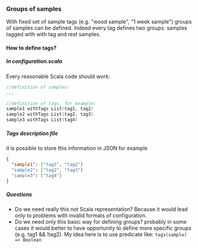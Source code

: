 ### Groups of samples
With fixed set of sample tags (e.g. "wood sample", "1 week sample") groups of samples can be defined.
Indeed every tag defines two groups: samples tagged with with tag and rest samples.

#### How to define tags?

##### In configuration.scala
Every reasonable Scala code should work:

```Scala
//definition of samples:
...

//definition of tags, for example:
sample1 withTags List(tag1, tag2)
sample2 withTags List(tag2, tag3)
sample3 withTags List(tag4)
```

##### Tags description file
it is possible to store this information in JSON for example

```json
{
  "sample1": ["tag1", "tag2"]
  "sample2": ["tag2", "tag3"]
  "sample3": ["tag4"]
}
```

##### Questions

* Do we need really this not Scala representation? Because it would lead only to problems with invalid formats of configuration.
* Do we need only this basic way for defining groups? probably in some cases it would better 
to have opportunity to define more specific groups (e.g. tag1 && !tag2). My idea here is to use predicate like: ```tags(sample) => Boolean```
